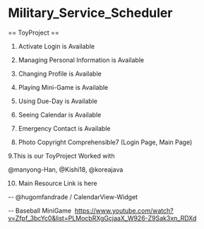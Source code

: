 # Military_Service_Scheduler


== ToyProject ==

1. Activate Login is Available 

2. Managing Personal Information is Available 

3. Changing Profile is Available 

4. Playing Mini-Game is Available 

5. Using Due-Day is Available 

6. Seeing Calendar is Available 

7. Emergency Contact is Available 

8. Photo Copyright Comprehensible7 (Login Page, Main Page) 

9.This is our ToyProject Worked with 

  @manyong-Han, @Kishi18, @koreajava

10. Main Resource Link is here 

-- @hugomfandrade / CalendarView-Widget 

-- Baseball MiniGame 
https://www.youtube.com/watch?v=Zfpf_3bcYc0&list=PLMocbRXgGcjaaX_W926-Z9Sak3xn_RDXd
